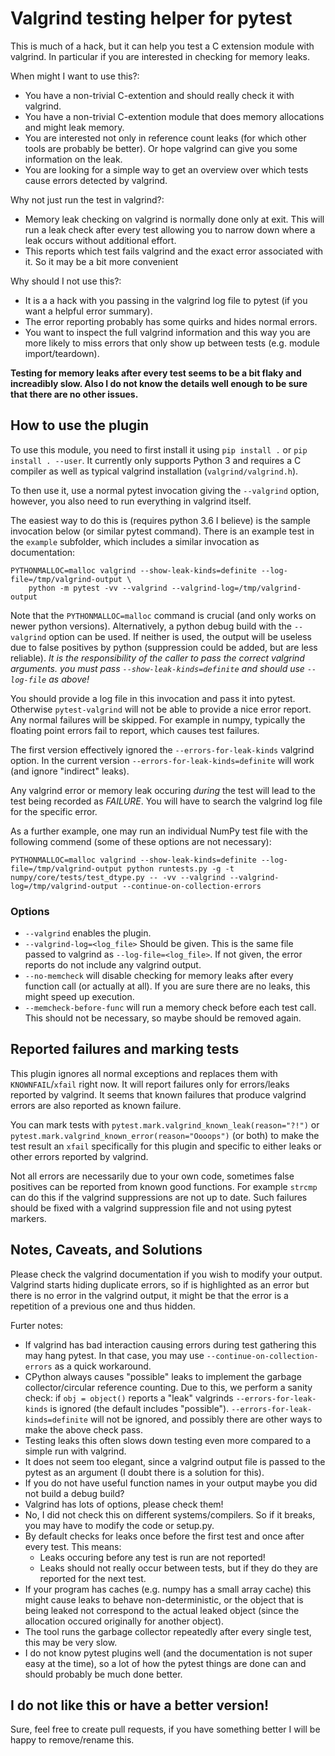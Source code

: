 Valgrind testing helper for pytest
==================================

This is much of a hack, but it can help you test a C extension module with
valgrind. In particular if you are interested in checking for memory leaks.

When might I want to use this?:
  * You have a non-trivial C-extention and should really check it with valgrind.
  * You have a non-trivial C-extention module that does memory allocations
    and might leak memory.
  * You are interested not only in reference count leaks (for which other tools
    are probably be better). Or hope valgrind can give you some information on the leak.
  * You are looking for a simple way to get an overview over which tests cause
    errors detected by valgrind.

Why not just run the test in valgrind?:
  * Memory leak checking on valgrind is normally done only at exit. This
    will run a leak check after every test allowing you to narrow down where
    a leak occurs without additional effort.
  * This reports which test fails valgrind and the exact error associated
    with it. So it may be a bit more convenient

Why should I not use this?:
  * It is a a hack with you passing in the valgrind log file to pytest
    (if you want a helpful error summary).
  * The error reporting probably has some quirks and hides normal errors.
  * You want to inspect the full valgrind information and this way you are
    more likely to miss errors that only show up between tests (e.g. module
    import/teardown).

**Testing for memory leaks after every test seems to be a bit flaky and
increadibly slow. Also I do not know the details well enough to be sure that
there are no other issues.**


How to use the plugin
---------------------

To use this module, you need to first install it using `pip install .` or
`pip install . --user`. It currently only supports Python 3 and requires
a C compiler as well as typical valgrind installation (`valgrind/valgrind.h`).

To then use it, use a normal pytest invocation giving the `--valgrind` option,
however, you also need to run everything in valgrind itself.

The easiest way to do this is (requires python 3.6 I believe) is the sample
invocation below (or similar pytest command). There is an example test in the
`example` subfolder, which includes a similar invocation as documentation:
```
PYTHONMALLOC=malloc valgrind --show-leak-kinds=definite --log-file=/tmp/valgrind-output \
    python -m pytest -vv --valgrind --valgrind-log=/tmp/valgrind-output
```

Note that the `PYTHONMALLOC=malloc` command is crucial (and only works on newer
python versions). Alternatively, a python debug build with the `--valgrind`
option can be used. If neither is used, the output will be useless due to
false positives by python (suppression could be added, but are less reliable).
*It is the responsibility of the caller to pass the correct valgrind arguments.
you must pass `--show-leak-kinds=definite` and should use `--log-file` as above!*

You should provide a log file in this invocation and pass it into pytest. Otherwise
`pytest-valgrind` will not be able to provide a nice error report. Any normal failures
will be skipped. For example in numpy, typically the floating point errors
fail to report, which causes test failures.

The first version effectively ignored the ``--errors-for-leak-kinds`` valgrind
option. In the current version ``--errors-for-leak-kinds=definite`` will work
(and ignore "indirect" leaks).

Any valgrind error or memory leak occuring *during* the test will lead to the
test being recorded as *FAILURE*. You will have to search the valgrind log
file for the specific error.

As a further example, one may run an individual NumPy test file with the following
commend (some of these options are not necessary):
```
PYTHONMALLOC=malloc valgrind --show-leak-kinds=definite --log-file=/tmp/valgrind-output python runtests.py -g -t numpy/core/tests/test_dtype.py -- -vv --valgrind --valgrind-log=/tmp/valgrind-output --continue-on-collection-errors
```

### Options

* `--valgrind` enables the plugin.
* `--valgrind-log=<log_file>` Should be given. This is the same file passed to
  valgrind as `--log-file=<log_file>`. If not given, the error reports do not
  include any valgrind output.
* `--no-memcheck` will disable checking for memory leaks after every function
  call (or actually at all). If you are sure there are no leaks, this might
  speed up execution.
* `--memcheck-before-func` will run a memory check before each test call. This
  should not be necessary, so maybe should be removed again.


Reported failures and marking tests
-----------------------------------

This plugin ignores all normal exceptions and replaces them with `KNOWNFAIL`/`xfail`
right now. It will report failures only for errors/leaks reported by valgrind.
It seems that known failures that produce valgrind errors are also reported as known failure.

You can mark tests with `pytest.mark.valgrind_known_leak(reason="?!")`
or `pytest.mark.valgrind_known_error(reason="Oooops")` (or both) to make the test result
an `xfail` specifically for this plugin and specific to either leaks or other errors
reported by valgrind.

Not all errors are necessarily due to your own code, sometimes false positives can be reported
from known good functions. For example `strcmp` can do this if the valgrind suppressions are not
up to date. Such failures should be fixed with a valgrind suppression file and not using
pytest markers.


Notes, Caveats, and Solutions
-----------------------------

Please check the valgrind documentation if you wish to modify your output.
Valgrind starts hiding duplicate errors, so if is highlighted as an error
but there is no error in the valgrind output, it might be that the error
is a repetition of a previous one and thus hidden.

Furter notes:

  * If valgrind has bad interaction causing errors during test gathering
    this may hang pytest. In that case, you may use
    `--continue-on-collection-errors` as a quick workaround.
  * CPython always causes "possible" leaks to implement the garbage
    collector/circular reference counting.
    Due to this, we perform a sanity check: if ``obj = object()``
    reports a "leak" valgrinds ``--errors-for-leak-kinds`` is ignored (the
    default includes "possible"). ``--errors-for-leak-kinds=definite`` will
    not be ignored, and possibly there are other ways to make the above
    check pass.
  * Testing leaks this often slows down testing even more compared to a
    simple run with valgrind.
  * It does not seem too elegant, since a valgrind output file is passed
    to the pytest as an argument (I doubt there is a solution for this).
  * If you do not have useful function names in your output maybe you did
    not build a debug build?
  * Valgrind has lots of options, please check them!
  * No, I did not check this on different systems/compilers. So if it
    breaks, you may have to modify the code or setup.py.
  * By default checks for leaks once before the first test and once after
    every test. This means:
       - Leaks occuring before any test is run are not reported!
       - Leaks should not really occur between tests, but if they do they
         are reported for the next test.
  * If your program has caches (e.g. numpy has a small array cache) this might
    cause leaks to behave non-deterministic, or the object that is being leaked
    not correspond to the actual leaked object (since the allocation occured
    originally for another object).
  * The tool runs the garbage collector repeatedly after every single test,
    this may be very slow.
  * I do not know pytest plugins well (and the documentation is not super
    easy at the time), so a lot of how the pytest things are done can and
    should probably be much done better.


I do not like this or have a better version!
--------------------------------------------

Sure, feel free to create pull requests, if you have something better I will
be happy to remove/rename this.

